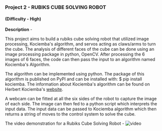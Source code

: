 ### Project 2 - RUBIKS CUBE SOLVING ROBOT
#### (Difficulty - High)

__Description__ - 

This project aims to build a rubiks cube solving robot that utilized image processing, Kociemba's algorithm, and servos acting as claws/arms to turn the cube. The analysis of different faces of the cube can be done using an image processing package in python, OpenCV. After processing the 6 images of 6 faces, the code can then pass the input to an algorithm named Kociemba's Algorithm.

The algorithm can be implemented using python. The package of this algorithm is published on PyPI and can be installed with: $ pip install kociemba. The information about Kociemba's algorithm can be found on Herbert Kociemba's [website](http://kociemba.org/cube.htm).

A webcam can be fitted at all the six sides of the robot to capture the image of each side. The image can then fed to a python script which interprets the input data. The input data can be passed to Kociemba algorithm which then returns a string of moves to the control system to solve the cube.

The video demonstration for a Rubiks Cube Solving Robot - ![video](https://www.youtube.com/watch?v=P_QeuBTk3vQ&feature=youtu.be)
             
